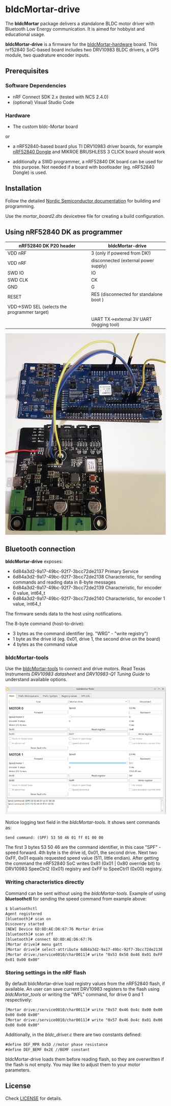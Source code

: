 # bldcMortar-drive

The **bldcMortar** package delivers a standalone BLDC motor driver with Bluetooth Low Energy communication. It is aimed for hobbyist and educational usage.

**bldcMortar-drive** is a firmware for the [bldcMortar-hardware](https://github.com/twizzter/bldcMortar-hardware) board. This nrf52840 SoC-based board includes two DRV10983 BLDC drivers, a GPS module, two quadrature encoder inputs.

## Prerequisites

### Software Dependencies

* nRF Connect SDK 2.x (tested with NCS 2.4.0)
* (optional) Visual Studio Code

### Hardware

* The custom bldc-Mortar board

or

* a nRF52840-based board plus TI DRV10983 driver boards, for example [nRF52840 Dongle](https://www.nordicsemi.com/Products/Development-hardware/nrf52840-dongle) and MIKROE BRUSHLESS 3 CLICK board should work

* additionally a SWD programmer, a nRF52840 DK board can be used for this purpose. Not needed if a board with bootloader (eg. nRF52840 Dongle) is used.

## Installation

Follow the detailed [Nordic Semiconductor documentation](https://developer.nordicsemi.com/nRF_Connect_SDK/doc/latest/nrf/gs_programming.html) for building and programming.

Use the _mortar_board2.dts_ devicetree file for creating a build configuration.

## Using nRF52840 DK as programmer

| nRF52840 DK P20 header | bldcMortar-drive |
| -----------            | -----------                              |
| VDD nRF                | 3 (only if powered from DK!)             |
| VDD nRF                | disconnected (external power supply)     |
| SWD IO                 | IO                                       |
| SWD CLK                | CK                                       |
| GND                    | G                                        |
| RESET                  | RES (disconnected for standalone boot   )|
| VDD->SWD SEL (selects the programmer target)|                     |
|                        |UART TX->external 3V UART (logging tool)  |


![DK-Mortar][dk-mortar]

[dk-mortar]: https://raw.githubusercontent.com/kwahoo2/bldcMortar-drive/main/.github/images/dk-mortar.jpg "nRF52840 DK connected to bldcMortar-drive"

## Bluetooth connection

**bldcMortar-drive** exposes:

* 6d84a3d2-9a17-49bc-92f7-3bcc72de2137 Primary Service
* 6d84a3d2-9a17-49bc-92f7-3bcc72de2138 Characteristic, for sending commands and reading data in 8-byte messages
* 6d84a3d2-9a17-49bc-92f7-3bcc72de2139 Characteristic, for encoder 0 value, int64_t
* 6d84a3d2-9a17-49bc-92f7-3bcc72de2140 Characteristic, for encoder 1 value, int64_t


The firmware sends data to the host using notifications.

The 8-byte command (host-to-drive):

* 3 bytes as the command identifier (eg. "WRG" - "write registry")
* 1 byte as the drive id (eg. 0x01, drive 1, the second drive on the board)
* 4 bytes as the command value

### bldcMortar-tools

Use the [bldcMortar-tools](https://github.com/kwahoo2/bldcMortar-tools) to connect and drive motors. Read Texas Instruments _DRV10983 datasheet_ and _DRV10983-Q1 Tuning Guide_ to understand available options.

![Main page][mortar-page1]

[mortar-page1]: https://raw.githubusercontent.com/kwahoo2/bldcMortar-tools/main/.github/images/mortar-page1.png "Main page of the tool"

Notice logging text field in the _bldcMortar-tools_. It shows sent commands as:

    Send command: (SPF) 53 50 46 01 ff 01 00 00

The first 3 bytes 53 50 46 are the command identifier, in this case "SPF" - speed forward. 4th byte is the drive id, 0x01, the second drive. Next two 0xFF, 0x01 equals requested speed value (511, little endian). After getting the command the nRF52840 SoC writes 0x81 (0x01 | 0x80 override bit) to DRV10983 SpeeCtrl2 (0x01) registry and 0xFF to SpeeCtrl1 (0x00) registry.

### Writing characteristics directly

Command can be sent without using the _bldcMortar-tools_. Example of using **bluetoothctl** for sending the speed command from example above:

```
$ bluetoothctl
Agent registered
[bluetooth]# scan on
Discovery started
[NEW] Device 6D:8D:AE:D6:67:76 Mortar drive
[bluetooth]# scan off
[bluetooth]# connect 6D:8D:AE:D6:67:76
[Mortar drive]# menu gatt
[Mortar drive]# select-attribute 6d84a3d2-9a17-49bc-92f7-3bcc72de2138
[Mortar drive:/service0010/char0011]# write "0x53 0x50 0x46 0x01 0xFF 0x01 0x00 0x00"
```

### Storing settings in the nRF flash

By default bldcMortar-drive load registry values from the nRF52840 flash, if available. An user can save current DRV10983 registers to the flash using _bldcMortar_tools_ or writing the "WFL" command, for drive 0 and 1 respectively:

```
[Mortar drive:/service0010/char0011]# write "0x57 0x46 0x4c 0x00 0x00 0x00 0x00 0x00"
[Mortar drive:/service0010/char0011]# write "0x57 0x46 0x4c 0x01 0x00 0x00 0x00 0x00"
```

Additionally, in the _bldc_driver.c_ there are two constants defined:

```
#define DEF_MPR 0x5D //motor phase resistance
#define DEF_BEMF 0x2E //BEMF constant
```
bldcMortar-drive loads them before reading flash, so they are overwritten if the flash is not empty. You may like to adjust them to your motor parameters.

## License

Check [LICENSE](LICENSE) for details.

